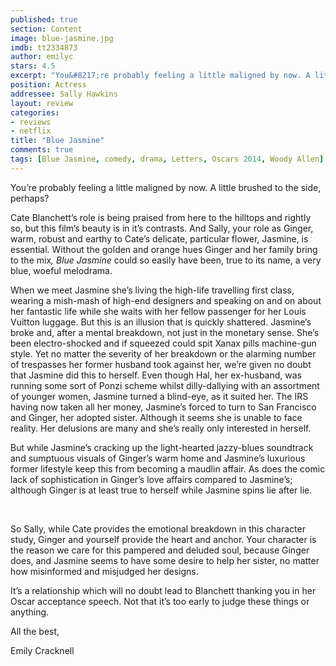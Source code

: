 ```yaml
---
published: true
section: Content
image: blue-jasmine.jpg
imdb: tt2334873
author: emilyc
stars: 4.5
excerpt: "You&#8217;re probably feeling a little maligned by now. A little brushed to the side, perhaps?"
position: Actress
addressee: Sally Hawkins
layout: review
categories:
- reviews
- netflix
title: "Blue Jasmine"
comments: true
tags: [Blue Jasmine, comedy, drama, Letters, Oscars 2014, Woody Allen]
---
```

<p>You&#8217;re probably feeling a little maligned by now. A little brushed to the side, perhaps?</p>
<p>Cate Blanchett&#8217;s role is being praised from here to the hilltops and rightly so, but this film&#8217;s beauty is in it&#8217;s contrasts. And Sally, your role as Ginger, warm, robust and earthy to Cate&#8217;s delicate, particular flower, Jasmine, is essential. Without the golden and orange hues Ginger and her family bring to the mix<em>, Blue Jasmine</em> could so easily have been, true to its name, a very blue, woeful melodrama.</p>
<p>When we meet Jasmine she&#8217;s living the high-life travelling first class, wearing a mish-mash of high-end designers and speaking on and on about her fantastic life while she waits with her fellow passenger for her Louis Vuitton luggage. But this is an illusion that is quickly shattered. Jasmine&#8217;s broke and, after a mental breakdown, not just in the monetary sense. She&#8217;s been electro-shocked and if squeezed could spit Xanax pills machine-gun style. Yet no matter the severity of her breakdown or the alarming number of trespasses her former husband took against her, we&#8217;re given no doubt that Jasmine did this to herself. Even though Hal, her ex-husband, was running some sort of Ponzi scheme whilst dilly-dallying with an assortment of younger women, Jasmine turned a blind-eye, as it suited her. The IRS having now taken all her money, Jasmine&#8217;s forced to turn to San Francisco and Ginger, her adopted sister. Although it seems she is unable to face reality. Her delusions are many and she&#8217;s really only interested in herself.</p>
<p>But while Jasmine&#8217;s cracking up the light-hearted jazzy-blues soundtrack and sumptuous visuals of Ginger&#8217;s warm home and Jasmine&#8217;s luxurious former lifestyle keep this from becoming a maudlin affair. As does the comic lack of sophistication in Ginger&#8217;s love affairs compared to Jasmine&#8217;s; although Ginger is at least true to herself while Jasmine spins lie after lie.</p>
<p>&nbsp;</p>
<p>So Sally, while Cate provides the emotional breakdown in this character study, Ginger and yourself provide the heart and anchor. Your character is the reason we care for this pampered and deluded soul, because Ginger does, and Jasmine seems to have some desire to help her sister, no matter how misinformed and misjudged her designs.</p>
<p>It&#8217;s a relationship which will no doubt lead to Blanchett thanking you in her Oscar acceptance speech. Not that it&#8217;s too early to judge these things or anything.</p>
<p>All the best,</p>
<p>Emily Cracknell</p>
